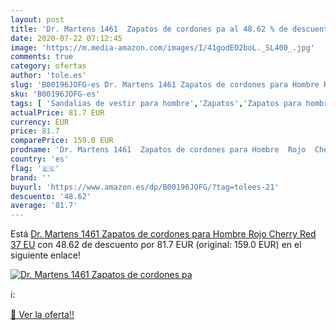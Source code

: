 ```yaml
---
layout: post
title: 'Dr. Martens 1461  Zapatos de cordones pa al 48.62 % de descuento'
date: 2020-07-22 07:12:45
image: 'https://m.media-amazon.com/images/I/41godEO2boL._SL400_.jpg'
comments: true
category: ofertas
author: 'tole.es'
slug: 'B00196JOFG-es Dr. Martens 1461 Zapatos de cordones para Hombre Rojo...'
sku: 'B00196JOFG-es'
tags: [ 'Sandalias de vestir para hombre','Zapatos','Zapatos para hombre','Zapatos y complementos','zapatos', ]
actualPrice: 81.7 EUR
currency: EUR
price: 81.7
comparePrice: 159.0 EUR
prodname: 'Dr. Martens 1461  Zapatos de cordones para Hombre  Rojo  Cherry Red   37 EU'
country: 'es'
flag: '🇪🇸'
brand: ''
buyurl: 'https://www.amazon.es/dp/B00196JOFG/?tag=tolees-21'
descuento: '48.62'
average: '81.7'
---
```


Está [Dr. Martens 1461  Zapatos de cordones para Hombre  Rojo  Cherry Red   37 EU](https://www.amazon.es/dp/B00196JOFG/?tag=tolees-21) con 48.62 de descuento por 81.7 EUR (original: 159.0 EUR) en el siguiente enlace!

[![Dr. Martens 1461  Zapatos de cordones pa](https://m.media-amazon.com/images/I/41godEO2boL._SL400_.jpg)](https://www.amazon.es/dp/B00196JOFG/?tag=tolees-21)

ℹ️:


[🛒 Ver la oferta!!](https://www.amazon.es/dp/B00196JOFG/?tag=tolees-21)
